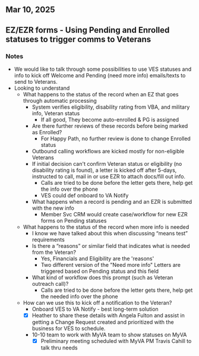 ## Mar 10, 2025 
## EZ/EZR forms - Using Pending and Enrolled statuses to trigger comms to Veterans

### Notes

* We would like to talk through some possibilities to use VES statuses and info to kick off Welcome and Pending (need more info) emails/texts to send to Veterans.
* Looking to understand
    * What happens to the status of the record when an EZ that goes through automatic processing
        * System verifies eligibility, disability rating from VBA, and military info, Veteran status
            * If all good, They become auto-enrolled & PG is assigned
        * Are there further reviews of these records before being marked as Enrolled?
            * For Happy Path, no further review is done to change Enrolled status
        * Outbound calling workflows are kicked mostly for non-eligible Veterans
        * If initial decision can't confirm Veteran status or eligibility (no disability rating is found), a letter is kicked off after 5-days, instructed to call, mail in or use EZR to attach docs/fill out info.
            * Calls are tried to be done before the letter gets there, help get the info over the phone
            * VES could def onboard to VA Notify
        * What happens when a record is pending and an EZR is submitted with the new info
            * Member Svc CRM would create case/workflow for new EZR forms on Pending statuses
    * What happens to the status of the record when more info is needed
        * I know we have talked about this when discussing “means test” requirements
        * Is there a “reasons” or similar field that indicates what is needed from the Veteran?
            * Yes, Financials and Eligibility are the 'reasons'
            * Two different version of the "Need more info" Letters are triggered based on Pending status and this field
        * What kind of workflow does this prompt (such as Veteran outreach call)?
            * Calls are tried to be done before the letter gets there, help get the needed info over the phone
    * How can we use this to kick off a notification to the Veteran?
        * Onboard VES to VA Notify - best long-term solution
        * [x] Heather to share these details with Angela Fulton and assist in getting a Change Request created and prioritized with the business for VES to schedule.
        * 10-10 team to work with MyVA team to show statuses on MyVA
            * [x] Preliminary meeting scheduled with MyVA PM Travis Cahill to talk thru needs
